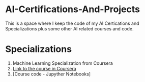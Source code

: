 # AI-Certifications-And-Projects

This is a space where I keep the code of my AI Certications and Specializations plus some other AI related courses and code.

# Specializations

1. Machine Learning Specialization from Coursera
2. [Link to the course in Coursera](https://www.coursera.org/specializations/machine-learning-introduction)
3. [Course code - Jupyther Notebooks]
